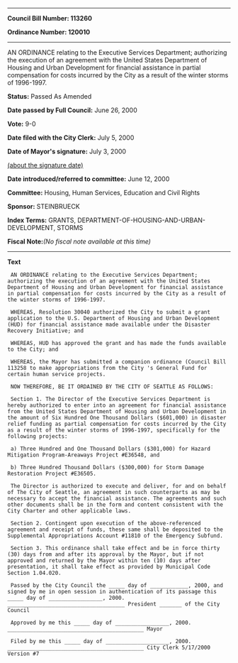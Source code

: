 

********

**Council Bill Number: 113260**
   
**Ordinance Number: 120010**
********

 AN ORDINANCE relating to the Executive Services Department; authorizing the execution of an agreement with the United States Department of Housing and Urban Development for financial assistance in partial compensation for costs incurred by the City as a result of the winter storms of 1996-1997.

**Status:** Passed As Amended
   
**Date passed by Full Council:** June 26, 2000
   
**Vote:** 9-0
   
**Date filed with the City Clerk:** July 5, 2000
   
**Date of Mayor's signature:** July 3, 2000
   
[(about the signature date)](/~public/approvaldate.htm)
   
   
   
**Date introduced/referred to committee:** June 12, 2000
   
**Committee:** Housing, Human Services, Education and Civil Rights
   
**Sponsor:** STEINBRUECK
   
   
**Index Terms:** GRANTS, DEPARTMENT-OF-HOUSING-AND-URBAN-DEVELOPMENT, STORMS

**Fiscal Note:**_(No fiscal note available at this time)_

********

**Text**
   
```
 AN ORDINANCE relating to the Executive Services Department; authorizing the execution of an agreement with the United States Department of Housing and Urban Development for financial assistance in partial compensation for costs incurred by the City as a result of the winter storms of 1996-1997.

 WHEREAS, Resolution 30040 authorized the City to submit a grant application to the U.S. Department of Housing and Urban Development (HUD) for financial assistance made available under the Disaster Recovery Initiative; and

 WHEREAS, HUD has approved the grant and has made the funds available to the City; and

 WHEREAS, the Mayor has submitted a companion ordinance (Council Bill 113258 to make appropriations from the City 's General Fund for certain human service projects.

 NOW THEREFORE, BE IT ORDAINED BY THE CITY OF SEATTLE AS FOLLOWS:

 Section 1. The Director of the Executive Services Department is hereby authorized to enter into an agreement for financial assistance from the United States Department of Housing and Urban Development in the amount of Six Hundred One Thousand Dollars ($601,000) in disaster relief funding as partial compensation for costs incurred by the City as a result of the winter storms of 1996-1997, specifically for the following projects:

 a) Three Hundred and One Thousand Dollars ($301,000) for Hazard Mitigation Program-Areaways Project #E36548, and

 b) Three Hundred Thousand Dollars ($300,000) for Storm Damage Restoration Project #E36505.

 The Director is authorized to execute and deliver, for and on behalf of The City of Seattle, an agreement in such counterparts as may be necessary to accept the financial assistance. The agreements and such other documents shall be in the form and content consistent with the City Charter and other applicable laws.

 Section 2. Contingent upon execution of the above-referenced agreement and receipt of funds, these same shall be deposited to the Supplemental Appropriations Account #11810 of the Emergency Subfund.

 Section 3. This ordinance shall take effect and be in force thirty (30) days from and after its approval by the Mayor, but if not approved and returned by the Mayor within ten (10) days after presentation, it shall take effect as provided by Municipal Code Section 1.04.020.

 Passed by the City Council the _____ day of ____________, 2000, and signed by me in open session in authentication of its passage this _____ day of _________________, 2000. _____________________________________ President _______ of the City Council

 Approved by me this _____ day of _________________, 2000. ___________________________________________ Mayor

 Filed by me this _____ day of ____________________, 2000. ___________________________________________ City Clerk 5/17/2000 Version #7

```
